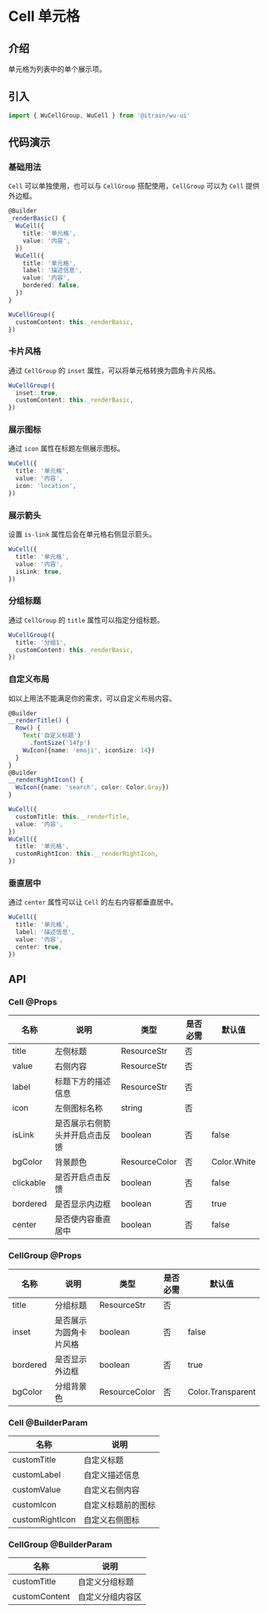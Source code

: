 # Cell 单元格

## 介绍

单元格为列表中的单个展示项。

## 引入

```typescript
import { WuCellGroup, WuCell } from '@itrain/wu-ui'
```

## 代码演示

### 基础用法

`Cell` 可以单独使用，也可以与 `CellGroup` 搭配使用，`CellGroup` 可以为 `Cell` 提供外边框。

```typescript
@Builder
_renderBasic() {
  WuCell({
    title: '单元格',
    value: '内容',
  })
  WuCell({
    title: '单元格',
    label: '描述信息',
    value: '内容',
    bordered: false,
  })
}

WuCellGroup({
  customContent: this._renderBasic,
})
```

### 卡片风格

通过 `CellGroup` 的 `inset` 属性，可以将单元格转换为圆角卡片风格。

```typescript
WuCellGroup({
  inset: true,
  customContent: this._renderBasic,
})
```

### 展示图标

通过 `icon` 属性在标题左侧展示图标。

```typescript
WuCell({
  title: '单元格',
  value: '内容',
  icon: 'location',
})
```

### 展示箭头

设置 `is-link` 属性后会在单元格右侧显示箭头。

```typescript
WuCell({
  title: '单元格',
  value: '内容',
  isLink: true,
})
```

### 分组标题

通过 `CellGroup` 的 `title` 属性可以指定分组标题。

```typescript
WuCellGroup({
  title: '分组1',
  customContent: this._renderBasic,
})
```

### 自定义布局

如以上用法不能满足你的需求，可以自定义布局内容。

```typescript
@Builder
__renderTitle() {
  Row() {
    Text('自定义标题')
      .fontSize('14fp')
    WuIcon({name: 'emoji', iconSize: 14})
  }
}
@Builder
__renderRightIcon() {
  WuIcon({name: 'search', color: Color.Gray})
}

WuCell({
  customTitle: this.__renderTitle,
  value: '内容',
})
WuCell({
  title: '单元格',
  customRightIcon: this.__renderRightIcon,
})
```

### 垂直居中

通过 `center` 属性可以让 `Cell` 的左右内容都垂直居中。

```typescript
WuCell({
  title: '单元格',
  label: '描述信息',
  value: '内容',
  center: true,
})
```

## API

### Cell @Props

| 名称      | 说明                           | 类型          | 是否必需 | 默认值      |
| --------- | ------------------------------ | ------------- | -------- | ----------- |
| title     | 左侧标题                       | ResourceStr   | 否       |             |
| value     | 右侧内容                       | ResourceStr   | 否       |             |
| label     | 标题下方的描述信息             | ResourceStr   | 否       |             |
| icon      | 左侧图标名称                   | string        | 否       |             |
| isLink    | 是否展示右侧箭头并开启点击反馈 | boolean       | 否       | false       |
| bgColor   | 背景颜色                       | ResourceColor | 否       | Color.White |
| clickable | 是否开启点击反馈               | boolean       | 否       | false       |
| bordered  | 是否显示内边框                 | boolean       | 否       | true        |
| center    | 是否使内容垂直居中             | boolean       | 否       | false       |

### CellGroup @Props

| 名称     | 说明                   | 类型          | 是否必需 | 默认值            |
| -------- | ---------------------- | ------------- | -------- | ----------------- |
| title    | 分组标题               | ResourceStr   | 否       |                   |
| inset    | 是否展示为圆角卡片风格 | boolean       | 否       | false             |
| bordered | 是否显示外边框         | boolean       | 否       | true              |
| bgColor  | 分组背景色             | ResourceColor | 否       | Color.Transparent |

### Cell @BuilderParam

| 名称            | 说明               |
| --------------- | ------------------ |
| customTitle     | 自定义标题         |
| customLabel     | 自定义描述信息     |
| customValue     | 自定义右侧内容     |
| customIcon      | 自定义标题前的图标 |
| customRightIcon | 自定义右侧图标     |

### CellGroup @BuilderParam

| 名称          | 说明             |
| ------------- | ---------------- |
| customTitle   | 自定义分组标题   |
| customContent | 自定义分组内容区 |

